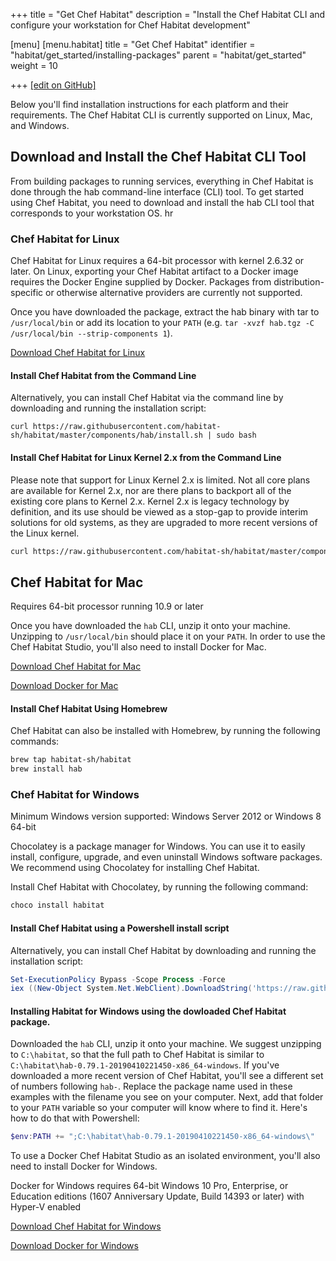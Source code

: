 +++
title = "Get Chef Habitat"
description = "Install the Chef Habitat CLI and configure your workstation for Chef Habitat development"

[menu]
  [menu.habitat]
    title = "Get Chef Habitat"
    identifier = "habitat/get_started/installing-packages"
    parent = "habitat/get_started"
    weight = 10

+++
[\[edit on GitHub\]](https://github.com/habitat-sh/habitat/blob/master/components/docs-chef-io/content/habitat/install_habitat.md)

Below you'll find installation instructions for each platform and their requirements. The Chef Habitat CLI is currently supported on Linux, Mac, and Windows.

## Download and Install the Chef Habitat CLI Tool

From building packages to running services, everything in Chef Habitat is done through the hab command-line interface (CLI) tool. To get started using Chef Habitat, you need to download and install the hab CLI tool that corresponds to your workstation OS.
hr

### Chef Habitat for Linux

Chef Habitat for Linux requires a 64-bit processor with kernel 2.6.32 or later. On Linux, exporting your Chef Habitat artifact to a Docker image requires the Docker Engine supplied by Docker. Packages from distribution-specific or otherwise alternative providers are currently not supported.

Once you have downloaded the package, extract the hab binary with tar to `/usr/local/bin` or add its location to your `PATH` (e.g. `tar -xvzf hab.tgz -C /usr/local/bin --strip-components 1`).

[Download Chef Habitat for Linux](https://downloads.chef.io/products/habitat)

#### Install Chef Habitat from the Command Line

Alternatively, you can install Chef Habitat via the command line by downloading and running the installation script:

```shell
curl https://raw.githubusercontent.com/habitat-sh/habitat/master/components/hab/install.sh | sudo bash
```

#### Install Chef Habitat for Linux Kernel 2.x from the Command Line

Please note that support for Linux Kernel 2.x is limited. Not all core plans are available for Kernel 2.x, nor are there plans to backport all of the existing core plans to Kernel 2.x.  Kernel 2.x is legacy technology by definition, and its use should be viewed as a stop-gap to provide interim solutions for old systems, as they are upgraded to more recent versions of the Linux kernel.

```bash
curl https://raw.githubusercontent.com/habitat-sh/habitat/master/components/hab/install.sh | sudo bash -s -- -t x86_64-linux-kernel2
```

## Chef Habitat for Mac

Requires 64-bit processor running 10.9 or later

Once you have downloaded the `hab` CLI, unzip it onto your machine. Unzipping to `/usr/local/bin` should place it on your `PATH`. In order to use the Chef Habitat Studio, you'll also need to install Docker for Mac.

[Download Chef Habitat for Mac](https://downloads.chef.io/products/habitat)

[Download Docker for Mac](https://store.docker.com/editions/community/docker-ce-desktop-mac)

#### Install Chef Habitat Using Homebrew

Chef Habitat can also be installed with Homebrew, by running the following commands:

```bash
brew tap habitat-sh/habitat
brew install hab
```

### Chef Habitat for Windows

Minimum Windows version supported: Windows Server 2012  or Windows 8 64-bit

Chocolatey is a package manager for Windows. You can use it to easily install, configure, upgrade, and even uninstall Windows software packages. We recommend using Chocolatey for installing Chef Habitat.

Install Chef Habitat with Chocolatey, by running the following command:

```powershell
choco install habitat
```

#### Install Chef Habitat using a Powershell install script

Alternatively, you can install Chef Habitat by downloading and running the installation script:

```powershell
Set-ExecutionPolicy Bypass -Scope Process -Force
iex ((New-Object System.Net.WebClient).DownloadString('https://raw.githubusercontent.com/habitat-sh/habitat/master/components/hab/install.ps1'))
```

#### Installing Habitat for Windows using the dowloaded Chef Habitat package.

Downloaded the `hab` CLI, unzip it onto your machine. We suggest unzipping to `C:\habitat`, so that the full path to Chef Habitat is similar to `C:\habitat\hab-0.79.1-20190410221450-x86_64-windows`. If you've downloaded a more recent version of Chef Habitat, you'll see a different set of numbers following `hab-`. Replace the package name used in these examples with the filename you see on your computer. Next, add that folder to your `PATH` variable so your computer will know where to find it. Here's how to do that with Powershell:

```powershell
$env:PATH += ";C:\habitat\hab-0.79.1-20190410221450-x86_64-windows\"
```

To use a Docker Chef Habitat Studio as an isolated environment, you'll also need to install Docker for Windows.

Docker for Windows requires 64-bit Windows 10 Pro, Enterprise, or Education editions (1607 Anniversary Update, Build 14393 or later) with Hyper-V enabled

[Download Chef Habitat for Windows](https://downloads.chef.io/products/habitat)

[Download Docker for Windows](https://store.docker.com/editions/community/docker-ce-desktop-windows)
